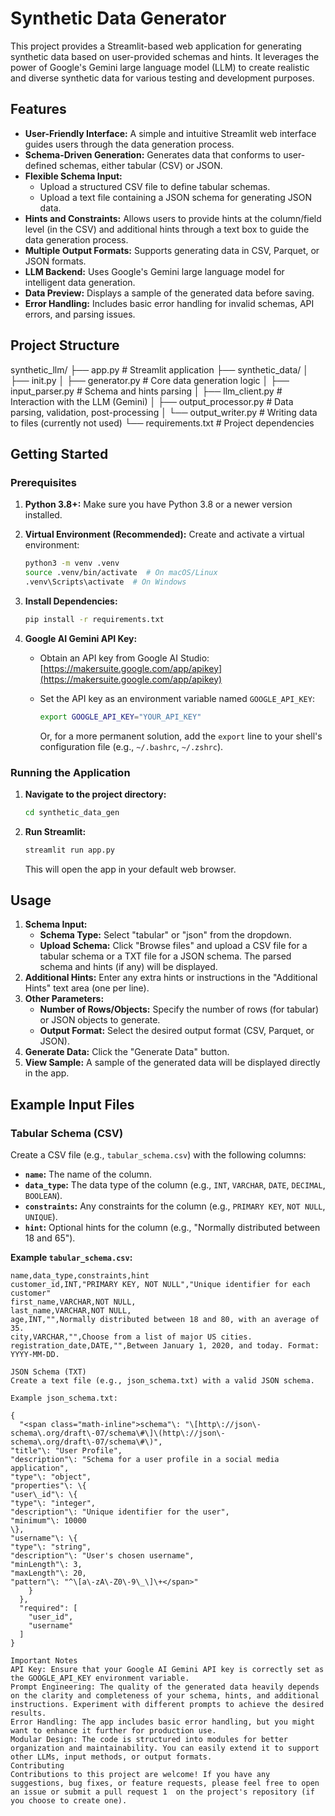 # Synthetic Data Generator

This project provides a Streamlit-based web application for generating synthetic data based on user-provided schemas and hints. It leverages the power of Google's Gemini large language model (LLM) to create realistic and diverse synthetic data for various testing and development purposes.

## Features

*   **User-Friendly Interface:** A simple and intuitive Streamlit web interface guides users through the data generation process.
*   **Schema-Driven Generation:** Generates data that conforms to user-defined schemas, either tabular (CSV) or JSON.
*   **Flexible Schema Input:**
    *   Upload a structured CSV file to define tabular schemas.
    *   Upload a text file containing a JSON schema for generating JSON data.
*   **Hints and Constraints:** Allows users to provide hints at the column/field level (in the CSV) and additional hints through a text box to guide the data generation process.
*   **Multiple Output Formats:** Supports generating data in CSV, Parquet, or JSON formats.
*   **LLM Backend:** Uses Google's Gemini large language model for intelligent data generation.
*   **Data Preview:** Displays a sample of the generated data before saving.
*   **Error Handling:** Includes basic error handling for invalid schemas, API errors, and parsing issues.

## Project Structure
synthetic_llm/
├── app.py               # Streamlit application
├── synthetic_data/
│   ├── init.py
│   ├── generator.py       # Core data generation logic
│   ├── input_parser.py    # Schema and hints parsing
│   ├── llm_client.py      # Interaction with the LLM (Gemini)
│   ├── output_processor.py # Data parsing, validation, post-processing
│   └── output_writer.py   # Writing data to files (currently not used)
└── requirements.txt      # Project dependencies

## Getting Started

### Prerequisites

1.  **Python 3.8+:** Make sure you have Python 3.8 or a newer version installed.
2.  **Virtual Environment (Recommended):** Create and activate a virtual environment:

    ```bash
    python3 -m venv .venv
    source .venv/bin/activate  # On macOS/Linux
    .venv\Scripts\activate  # On Windows
    ```

3.  **Install Dependencies:**

    ```bash
    pip install -r requirements.txt
    ```

4.  **Google AI Gemini API Key:**
    *   Obtain an API key from Google AI Studio: [https://makersuite.google.com/app/apikey](https://makersuite.google.com/app/apikey)
    *   Set the API key as an environment variable named `GOOGLE_API_KEY`:

        ```bash
        export GOOGLE_API_KEY="YOUR_API_KEY"
        ```

        Or, for a more permanent solution, add the `export` line to your shell's configuration file (e.g., `~/.bashrc`, `~/.zshrc`).

### Running the Application

1.  **Navigate to the project directory:**

    ```bash
    cd synthetic_data_gen
    ```

2.  **Run Streamlit:**

    ```bash
    streamlit run app.py
    ```

    This will open the app in your default web browser.

## Usage

1.  **Schema Input:**
    *   **Schema Type:** Select "tabular" or "json" from the dropdown.
    *   **Upload Schema:** Click "Browse files" and upload a CSV file for a tabular schema or a TXT file for a JSON schema. The parsed schema and hints (if any) will be displayed.
2.  **Additional Hints:** Enter any extra hints or instructions in the "Additional Hints" text area (one per line).
3.  **Other Parameters:**
    *   **Number of Rows/Objects:** Specify the number of rows (for tabular) or JSON objects to generate.
    *   **Output Format:** Select the desired output format (CSV, Parquet, or JSON).
4.  **Generate Data:** Click the "Generate Data" button.
5.  **View Sample:** A sample of the generated data will be displayed directly in the app.

## Example Input Files

### Tabular Schema (CSV)

Create a CSV file (e.g., `tabular_schema.csv`) with the following columns:

*   **`name`:** The name of the column.
*   **`data_type`:** The data type of the column (e.g., `INT`, `VARCHAR`, `DATE`, `DECIMAL`, `BOOLEAN`).
*   **`constraints`:** Any constraints for the column (e.g., `PRIMARY KEY`, `NOT NULL`, `UNIQUE`).
*   **`hint`:** Optional hints for the column (e.g., "Normally distributed between 18 and 65").

**Example `tabular_schema.csv`:**

```csv
name,data_type,constraints,hint
customer_id,INT,"PRIMARY KEY, NOT NULL","Unique identifier for each customer"
first_name,VARCHAR,NOT NULL,
last_name,VARCHAR,NOT NULL,
age,INT,"",Normally distributed between 18 and 80, with an average of 35.
city,VARCHAR,"",Choose from a list of major US cities.
registration_date,DATE,"",Between January 1, 2020, and today. Format: YYYY-MM-DD.

JSON Schema (TXT)
Create a text file (e.g., json_schema.txt) with a valid JSON schema.

Example json_schema.txt:

{
  "<span class="math-inline">schema"\: "\[http\://json\-schema\.org/draft\-07/schema\#\]\(http\://json\-schema\.org/draft\-07/schema\#\)",
"title"\: "User Profile",
"description"\: "Schema for a user profile in a social media application",
"type"\: "object",
"properties"\: \{
"user\_id"\: \{
"type"\: "integer",
"description"\: "Unique identifier for the user",
"minimum"\: 10000
\},
"username"\: \{
"type"\: "string",
"description"\: "User's chosen username",
"minLength"\: 3,
"maxLength"\: 20,
"pattern"\: "^\[a\-zA\-Z0\-9\_\]\+</span>"
    }
  },
  "required": [
    "user_id",
    "username"
  ]
}

Important Notes
API Key: Ensure that your Google AI Gemini API key is correctly set as the GOOGLE_API_KEY environment variable.
Prompt Engineering: The quality of the generated data heavily depends on the clarity and completeness of your schema, hints, and additional instructions. Experiment with different prompts to achieve the desired results.
Error Handling: The app includes basic error handling, but you might want to enhance it further for production use.
Modular Design: The code is structured into modules for better organization and maintainability. You can easily extend it to support other LLMs, input methods, or output formats.
Contributing
Contributions to this project are welcome! If you have any suggestions, bug fixes, or feature requests, please feel free to open an issue or submit a pull request 1  on the project's repository (if you choose to create one).